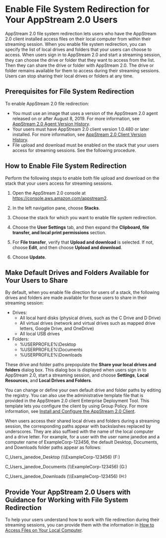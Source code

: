 # Enable File System Redirection for Your AppStream 2\.0 Users<a name="enable-file-system-redirection"></a>

AppStream 2\.0 file system redirection lets users who have the AppStream 2\.0 client installed access files on their local computer from within their streaming session\. When you enable file system redirection, you can specify the list of local drives and folders that your users can choose to access\. When users sign in to AppStream 2\.0 and start a streaming session, they can choose the drive or folder that they want to access from the list\. Then they can share the drive or folder with AppStream 2\.0\. The drive or folder remains available for them to access during their streaming sessions\. Users can stop sharing their local drives or folders at any time\.

## Prerequisites for File System Redirection<a name="file-system-redirection-prerequisites"></a>

To enable AppStream 2\.0 file redirection:
+ You must use an image that uses a version of the AppStream 2\.0 agent released on or after August 8, 2019\. For more information, see [AppStream 2\.0 Agent Version History](agent-software-versions.md)\.
+ Your users must have AppStream 2\.0 client version 1\.0\.480 or later installed\. For more information, see [AppStream 2\.0 Client Version History](client-release-versions.md)\.
+ File upload and download must be enabled on the stack that your users access for streaming sessions\. See the following procedure\.

## How to Enable File System Redirection<a name="how-to-enable-file-system-redirection"></a>

Perform the following steps to enable both file upload and download on the stack that your users access for streaming sessions\. 

1. Open the AppStream 2\.0 console at [https://console\.aws\.amazon\.com/appstream2](https://console.aws.amazon.com/appstream2)\.

1. In the left navigation pane, choose **Stacks**\.

1. Choose the stack for which you want to enable file system redirection\.

1. Choose the **User Settings** tab, and then expand the **Clipboard, file transfer, and local print permissions** section\.

1. For **File transfer**, verify that **Upload and download** is selected\. If not, choose **Edit**, and then choose **Upload and download**\.

1. Choose **Update**\.

## Make Default Drives and Folders Available for Your Users to Share<a name="prepopulate-drives-folders-system-redirection"></a>

By default, when you enable file direction for users of a stack, the following drives and folders are made available for those users to share in their streaming session:
+ Drives:
  + All local hard disks \(physical drives, such as the C Drive and D Drive\)
  + All virtual drives \(network and virtual drives such as mapped drive letters, Google Drive, and OneDrive\)
  + All local USB drives
+ Folders:
  + %USERPROFILE%\\Desktop
  + %USERPROFILE%\\Documents
  + %USERPROFILE%\\Downloads

These drive and folder paths prepopulate the **Share your local drives and folders** dialog box\. This dialog box is displayed when users sign in to AppStream 2\.0, start a streaming session, and choose **Settings**, **Local Resources**, and **Local Drives and Folders**\. 

You can change or define your own default drive and folder paths by editing the registry\. You can also use the administrative template file that is provided in the AppStream 2\.0 client Enterprise Deployment Tool\. This template lets you configure the client by using Group Policy\. For more information, see [Install and Configure the AppStream 2\.0 Client](install-configure-client.md)\.

When users access their shared local drives and folders during a streaming session, the corresponding paths appear with backslashes replaced by underscores\. They are also suffixed with the name of the local computer and a drive letter\. For example, for a user with the user name janedoe and a computer name of ExampleCorp\-123456, the default Desktop, Documents, and Downloads folder paths appear as follows:

C\_Users\_janedoe\_Desktop \(\\\\ExampleCorp\-123456\) \(F:\)

C\_Users\_janedoe\_Documents \(\\\\ExampleCorp\-123456\) \(G:\)

C\_Users\_janedoe\_Downloads \(\\\\ExampleCorp\-123456\) \(H:\)

## Provide Your AppStream 2\.0 Users with Guidance for Working with File System Redirection<a name="end-user-guidance-file-system-redirection"></a>

To help your users understand how to work with file redirection during their streaming sessions, you can provide them with the information in [How to Access Files on Your Local Computer](client-application-windows-user.md#client-application-windows-file-system-redirection)\. 